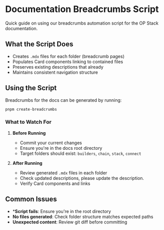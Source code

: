 # Documentation Breadcrumbs Script

Quick guide on using our breadcrumbs automation script for the OP Stack documentation.

## What the Script Does

*   Creates `.mdx` files for each folder (breadcrumb pages)
*   Populates Card components linking to contained files
*   Preserves existing descriptions that already
*   Maintains consistent navigation structure

## Using the Script

Breadcrumbs for the docs can be generated by running:

```bash
pnpm create-breadcrumbs
```

### What to Watch For

1. **Before Running**
   *   Commit your current changes
   *   Ensure you're in the docs root directory
   *   Target folders should exist: `builders`, `chain`, `stack`, `connect`

2. **After Running**
   *   Review generated `.mdx` files in each folder
   *   Check updated descriptions, please update the description.
   *   Verify Card components and links

## Common Issues

*   ***Script fails**: Ensure you're in the root directory
*   **No files generated**: Check folder structure matches expected paths
*   **Unexpected content**: Review git diff before committing